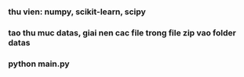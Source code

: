 ### thu vien: numpy, scikit-learn, scipy
### tao thu muc datas, giai nen cac file trong file zip vao folder datas
### python main.py 